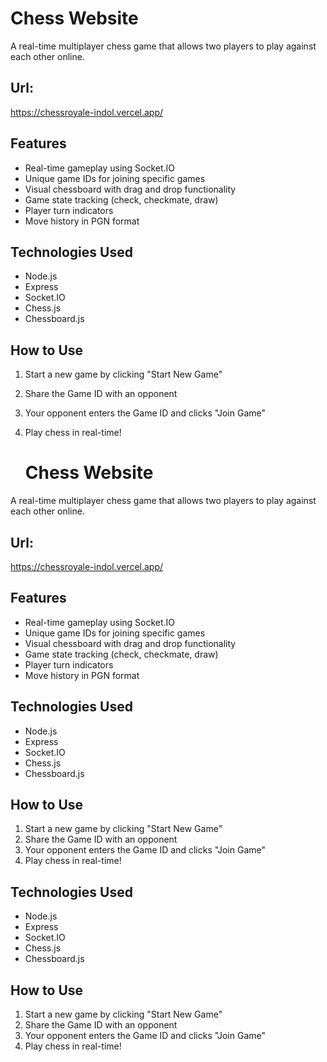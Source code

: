 # Chess Website

A real-time multiplayer chess game that allows two players to play against each other online.

## Url: 
https://chessroyale-indol.vercel.app/

## Features

- Real-time gameplay using Socket.IO
- Unique game IDs for joining specific games
- Visual chessboard with drag and drop functionality
- Game state tracking (check, checkmate, draw)
- Player turn indicators
- Move history in PGN format

## Technologies Used

- Node.js
- Express
- Socket.IO
- Chess.js
- Chessboard.js

## How to Use

1. Start a new game by clicking "Start New Game"
2. Share the Game ID with an opponent
3. Your opponent enters the Game ID and clicks "Join Game"
4. Play chess in real-time!

   # Chess Website

A real-time multiplayer chess game that allows two players to play against each other online.

## Url: 
https://chessroyale-indol.vercel.app/

## Features

- Real-time gameplay using Socket.IO
- Unique game IDs for joining specific games
- Visual chessboard with drag and drop functionality
- Game state tracking (check, checkmate, draw)
- Player turn indicators
- Move history in PGN format

## Technologies Used

- Node.js
- Express
- Socket.IO
- Chess.js
- Chessboard.js

## How to Use

1. Start a new game by clicking "Start New Game"
2. Share the Game ID with an opponent
3. Your opponent enters the Game ID and clicks "Join Game"
4. Play chess in real-time!


## Technologies Used

- Node.js
- Express
- Socket.IO
- Chess.js
- Chessboard.js

## How to Use

1. Start a new game by clicking "Start New Game"
2. Share the Game ID with an opponent
3. Your opponent enters the Game ID and clicks "Join Game"
4. Play chess in real-time!

